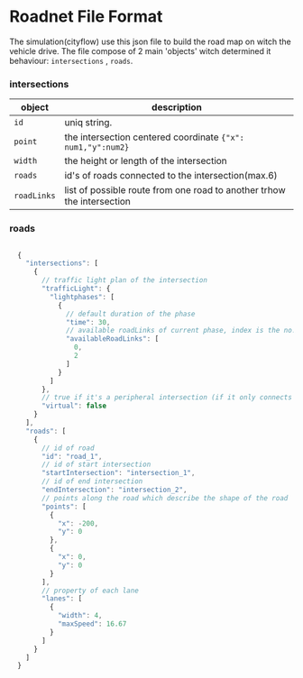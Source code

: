 Roadnet File Format
===================
The simulation(cityflow) use this json file to build the road map on witch the vehicle drive. 
The file compose of 2 main 'objects' witch determined it behaviour: `intersections` , `roads`.

### intersections 
object|description
------|-------------------------
`id` |uniq string.
`point`| the intersection centered coordinate `{"x": num1,"y":num2}`
`width`| the height or length of the intersection
`roads`| id's of roads connected to the intersection(max.6)
`roadLinks`| list of possible route from one road to another trhow the intersection <br>| {`type`: ,`startRoad`: "road_1",`endRoad`: "road_2",`laneLinks`: []}
                



### roads
```js

  {
    "intersections": [
      {
        // traffic light plan of the intersection
        "trafficLight": {
          "lightphases": [
            {
              // default duration of the phase
              "time": 30,
              // available roadLinks of current phase, index is the no. of roadlinks defined above.
              "availableRoadLinks": [
                0,
                2
              ]
            }
          ]
        },
        // true if it's a peripheral intersection (if it only connects to one road)
        "virtual": false
      }
    ],
    "roads": [
      {
        // id of road
        "id": "road_1",
        // id of start intersection
        "startIntersection": "intersection_1",
        // id of end intersection
        "endIntersection": "intersection_2",
        // points along the road which describe the shape of the road
        "points": [
          {
            "x": -200,
            "y": 0
          },
          {
            "x": 0,
            "y": 0
          }
        ],
        // property of each lane
        "lanes": [
          {
            "width": 4,
            "maxSpeed": 16.67
          }
        ]
      }
    ]
  }
```
